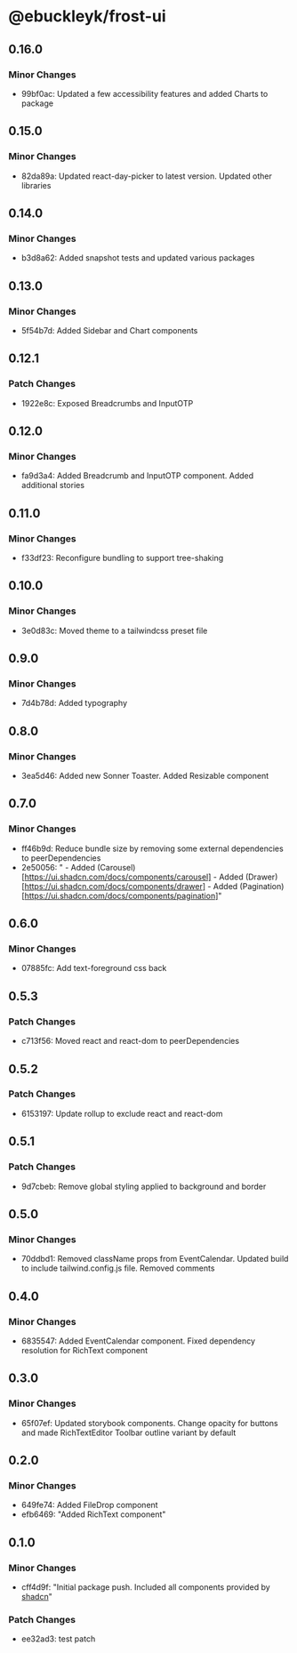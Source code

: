 # @ebuckleyk/frost-ui

## 0.16.0

### Minor Changes

- 99bf0ac: Updated a few accessibility features and added Charts to package

## 0.15.0

### Minor Changes

- 82da89a: Updated react-day-picker to latest version. Updated other libraries

## 0.14.0

### Minor Changes

- b3d8a62: Added snapshot tests and updated various packages

## 0.13.0

### Minor Changes

- 5f54b7d: Added Sidebar and Chart components

## 0.12.1

### Patch Changes

- 1922e8c: Exposed Breadcrumbs and InputOTP

## 0.12.0

### Minor Changes

- fa9d3a4: Added Breadcrumb and InputOTP component. Added additional stories

## 0.11.0

### Minor Changes

- f33df23: Reconfigure bundling to support tree-shaking

## 0.10.0

### Minor Changes

- 3e0d83c: Moved theme to a tailwindcss preset file

## 0.9.0

### Minor Changes

- 7d4b78d: Added typography

## 0.8.0

### Minor Changes

- 3ea5d46: Added new Sonner Toaster. Added Resizable component

## 0.7.0

### Minor Changes

- ff46b9d: Reduce bundle size by removing some external dependencies to peerDependencies
- 2e50056: " - Added (Carousel)[https://ui.shadcn.com/docs/components/carousel] - Added (Drawer)[https://ui.shadcn.com/docs/components/drawer] - Added (Pagination)[https://ui.shadcn.com/docs/components/pagination]"

## 0.6.0

### Minor Changes

- 07885fc: Add text-foreground css back

## 0.5.3

### Patch Changes

- c713f56: Moved react and react-dom to peerDependencies

## 0.5.2

### Patch Changes

- 6153197: Update rollup to exclude react and react-dom

## 0.5.1

### Patch Changes

- 9d7cbeb: Remove global styling applied to background and border

## 0.5.0

### Minor Changes

- 70ddbd1: Removed className props from EventCalendar. Updated build to include tailwind.config.js file. Removed comments

## 0.4.0

### Minor Changes

- 6835547: Added EventCalendar component. Fixed dependency resolution for RichText component

## 0.3.0

### Minor Changes

- 65f07ef: Updated storybook components. Change opacity for buttons and made RichTextEditor Toolbar outline variant by default

## 0.2.0

### Minor Changes

- 649fe74: Added FileDrop component
- efb6469: "Added RichText component"

## 0.1.0

### Minor Changes

- cff4d9f: "Initial package push. Included all components provided by [shadcn](https://ui.shadcn.com/docs/components/accordion)"

### Patch Changes

- ee32ad3: test patch
